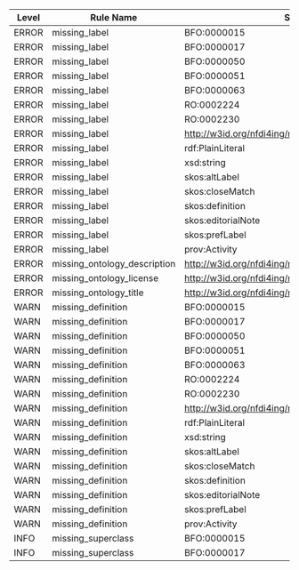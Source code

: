 | Level | Rule Name | Subject | Property | Value |
| --- | --- | --- | --- | --- |
| ERROR | missing_label | BFO:0000015 | rdfs:label |  |
| ERROR | missing_label | BFO:0000017 | rdfs:label |  |
| ERROR | missing_label | BFO:0000050 | rdfs:label |  |
| ERROR | missing_label | BFO:0000051 | rdfs:label |  |
| ERROR | missing_label | BFO:0000063 | rdfs:label |  |
| ERROR | missing_label | RO:0002224 | rdfs:label |  |
| ERROR | missing_label | RO:0002230 | rdfs:label |  |
| ERROR | missing_label | http://w3id.org/nfdi4ing/metadata4ing#ProcessingStep | rdfs:label |  |
| ERROR | missing_label | rdf:PlainLiteral | rdfs:label |  |
| ERROR | missing_label | xsd:string | rdfs:label |  |
| ERROR | missing_label | skos:altLabel | rdfs:label |  |
| ERROR | missing_label | skos:closeMatch | rdfs:label |  |
| ERROR | missing_label | skos:definition | rdfs:label |  |
| ERROR | missing_label | skos:editorialNote | rdfs:label |  |
| ERROR | missing_label | skos:prefLabel | rdfs:label |  |
| ERROR | missing_label | prov:Activity | rdfs:label |  |
| ERROR | missing_ontology_description | http://w3id.org/nfdi4ing/metadata4ing# | dc:description |  |
| ERROR | missing_ontology_license | http://w3id.org/nfdi4ing/metadata4ing# | dc:license |  |
| ERROR | missing_ontology_title | http://w3id.org/nfdi4ing/metadata4ing# | dc:title |  |
| WARN | missing_definition | BFO:0000015 | IAO:0000115 |  |
| WARN | missing_definition | BFO:0000017 | IAO:0000115 |  |
| WARN | missing_definition | BFO:0000050 | IAO:0000115 |  |
| WARN | missing_definition | BFO:0000051 | IAO:0000115 |  |
| WARN | missing_definition | BFO:0000063 | IAO:0000115 |  |
| WARN | missing_definition | RO:0002224 | IAO:0000115 |  |
| WARN | missing_definition | RO:0002230 | IAO:0000115 |  |
| WARN | missing_definition | http://w3id.org/nfdi4ing/metadata4ing#ProcessingStep | IAO:0000115 |  |
| WARN | missing_definition | rdf:PlainLiteral | IAO:0000115 |  |
| WARN | missing_definition | xsd:string | IAO:0000115 |  |
| WARN | missing_definition | skos:altLabel | IAO:0000115 |  |
| WARN | missing_definition | skos:closeMatch | IAO:0000115 |  |
| WARN | missing_definition | skos:definition | IAO:0000115 |  |
| WARN | missing_definition | skos:editorialNote | IAO:0000115 |  |
| WARN | missing_definition | skos:prefLabel | IAO:0000115 |  |
| WARN | missing_definition | prov:Activity | IAO:0000115 |  |
| INFO | missing_superclass | BFO:0000015 | rdfs:subClassOf |  |
| INFO | missing_superclass | BFO:0000017 | rdfs:subClassOf |  |